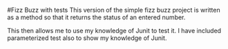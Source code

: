 #Fizz Buzz with tests
This version of the simple fizz buzz project is written as a method so that it returns the status of an entered number.  

This then allows me to use my knowledge of Junit to test it. I have included parameterized test also to show my knowledge of Junit.